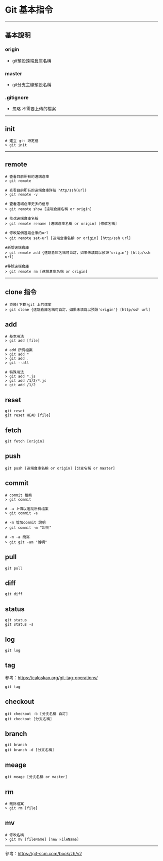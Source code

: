 # Git 基本指令

---------------------
## 基本說明
### origin
- git預設遠端倉庫名稱

### master
- git分支主線預設名稱

### .gitignore
- 忽略 不需要上傳的檔案

---------------------------
## init
```
# 建立 git 設定檔
> git init
```
---------------------------
## remote
```
# 查看目前所有的遠端倉庫
> git remote 

# 查看目前所有的遠端倉庫詳細 http/ssh(url)
> git remote -v 

# 查看遠端倉庫更多的信息
> git remote show [遠端倉庫名稱 or origin]

# 修改遠端倉庫名稱
> git remote rename [遠端倉庫名稱 or origin] [修改名稱]

# 修改某個遠端倉庫的url
> git remote set-url [遠端倉庫名稱 or origin] [http/ssh url]

#新增遠端倉庫
> git remote add {遠端倉庫名稱可自訂，如果未填寫以預設'origin'} [http/ssh url]

#移除遠端倉庫
> git remote rm [遠端倉庫名稱 or origin]

```
-----------------------------
## clone 指令
```
# 克隆(下載)git 上的檔案
> git clone {遠端倉庫名稱可自訂，如果未填寫以預設'origin'} [http/ssh url]

```
## add
```
# 基本用法
> git add [file]

# add 所有檔案
> git add *
> git add .
> git --all

# 特殊用法
> git add *.js
> git add /1/2/*.js
> git add /1/2

```
## reset
```
git reset
git reset HEAD [file]
```
## fetch
```
git fetch [origin]
```
## push
```
git push [遠端倉庫名稱 or origin] [分支名稱 or master]
```
## commit
```
# commit 檔案
> git commit 

# -a 上傳以追蹤所有檔案
> git commit -a

# -m 增加commit 說明
> git commit -m "說明"

# -m -a 簡寫
> git git -am "說明"
```
## pull
```
git pull 
```
## diff
```
git diff
```
## status
```
git status
git status -s
```
## log
```
git log
```
## tag
參考：https://caloskao.org/git-tag-operations/
```
git tag
```
## checkout
```
git checkout -b [分支名稱 自訂]
git checkout [分支名稱]
```
## branch
```
git branch
git branch -d [分支名稱]
```
## meage
```
git meage [分支名稱 or master]
```
## rm
```
# 刪除檔案
> git rm [file]
```
## mv 
```
# 修改名稱
> git mv [fileName] [new FileName]
```

-------------------------------
參考：https://git-scm.com/book/zh/v2
